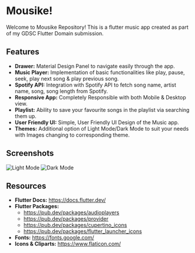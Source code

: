 # Mousike!
Welcome to Mousike Repository! This is a flutter music app created as part of my GDSC Flutter Domain submission.

## Features
- **Drawer:** Material Design Panel to navigate easily through the app.
- **Music Player:** Implementation of basic functionalities like play, pause, seek, play next song & play previous song.
- **Spotify API:** Integration with Spotify API to fetch song name, artist name, song, song length from Spotify.
- **Responsive App:** Completely Responsible with both Mobile & Desktop view.
- **Playlist:** Ability to save your favourite songs in the playlist via searching them up.
- **User Friendly UI:** Simple, User Friendly UI Design of the Music app.
- **Themes:** Additional option of Light Mode/Dark Mode to suit your needs with Images changing to corresponding theme.


## Screenshots
![Light Mode](https://github.com/user-attachments/assets/afb876a5-a44c-4d67-8274-8a5bcde95461)
![Dark Mode](https://github.com/user-attachments/assets/30215d01-82e0-4b2a-bab2-787d711e55e4)


## Resources
- **Flutter Docs:** https://docs.flutter.dev/
- **Flutter Packages:**
  - https://pub.dev/packages/audioplayers
  - https://pub.dev/packages/provider
  - https://pub.dev/packages/cupertino_icons
  - https://pub.dev/packages/flutter_launcher_icons
- **Fonts:** https://fonts.google.com/
- **Icons & Cliparts:** https://www.flaticon.com/
